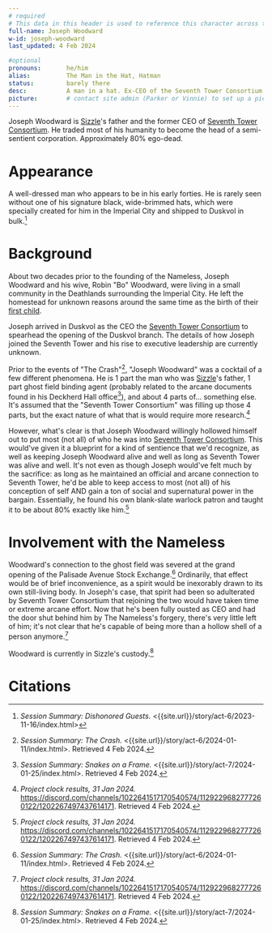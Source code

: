 ```yaml
---
# required
# This data in this header is used to reference this character across the entire website. 
full-name: Joseph Woodward
w-id: joseph-woodward
last_updated: 4 Feb 2024

#optional
pronouns:       he/him 
alias:          The Man in the Hat, Hatman 
status:         barely there
desc:           A man in a hat. Ex-CEO of the Seventh Tower Consortium. Father to Sizzle. Excellent listener.
picture:        # contact site admin (Parker or Vinnie) to set up a picture.
---
```


Joseph Woodward is [Sizzle](sizzle)'s father and the former CEO of [Seventh Tower Consortium](seventh-tower). He traded most of his humanity to become the head of a semi-sentient corporation. Approximately 80% ego-dead.

# Appearance
A well-dressed man who appears to be in his early forties. He is rarely seen without one of his signature black, wide-brimmed hats, which were specially created for him in the Imperial City and shipped to Duskvol in bulk.[^dishonored-guests]

# Background

About two decades prior to the founding of the Nameless, Joseph Woodward and his wive, Robin "Bo" Woodward, were living in a small community in the Deathlands surrounding the Imperial City. He left the homestead for unknown reasons around the same time as the birth of their [first child](sizzle).

Joseph arrived in Duskvol as the CEO the [Seventh Tower Consortium](seventh-tower) to spearhead the opening of the Duskvol branch. The details of how Joseph joined the Seventh Tower and his rise to executive leadership are currently unknown. 

Prior to the events of "The Crash"[^the-crash], "Joseph Woodward" was a cocktail of a few different phenomena. He is 1 part the man who was [Sizzle](sizzle)'s father, 1 part ghost field binding agent (probably related to the arcane documents found in his Deckherd Hall office[^snakes-frame]), and about 4 parts of... something else. It's assumed that the "Seventh Tower Consortium" was filling up those 4 parts, but the exact nature of what that is would require more research.[^sizzle-clock]

However, what's clear is that Joseph Woodward willingly hollowed himself out to put most (not all) of who he was into [Seventh Tower Consortium](seventh-tower). This would've given it a blueprint for a kind of sentience that we'd recognize, as well as keeping Joseph Woodward alive and well as long as Seventh Tower was alive and well. It's not even as though Joseph would've felt much by the sacrifice: as long as he maintained an official and arcane connection to Seventh Tower, he'd be able to keep access to most (not all) of his conception of self AND gain a ton of social and supernatural power in the bargain. Essentially, he found his own blank-slate warlock patron and taught it to be about 80% exactly like him.[^sizzle-clock]

# Involvement with the Nameless

Woodward's connection to the ghost field was severed at the grand opening of the Palisade Avenue Stock Exchange.[^the-crash] Ordinarily, that effect would be of brief inconvenience, as a spirit would be inexorably drawn to its own still-living body. In Joseph's case, that spirit had been so adulterated by Seventh Tower Consortium that rejoining the two would have taken time or extreme arcane effort. Now that he's been fully ousted as CEO and had the door shut behind him by The Nameless's forgery, there's very little left of him; it's not clear that he's capable of being more than a hollow shell of a person anymore.[^sizzle-clock] 

Woodward is currently in Sizzle's custody.[^snakes-frame]

# Citations 

[^dishonored-guests]: *Session Summary: Dishonored Guests.* <{{site.url}}/story/act-6/2023-11-16/index.html>
[^snakes-frame]: *Session Summary: Snakes on a Frame.* <{{site.url}}/story/act-7/2024-01-25/index.html>. Retrieved 4 Feb 2024.
[^the-crash]: *Session Summary: The Crash.* <{{site.url}}/story/act-6/2024-01-11/index.html>. Retrieved 4 Feb 2024.
[^sizzle-clock]: *Project clock results, 31 Jan 2024.* <https://discord.com/channels/1022641517170540574/1129229682777260122/1202267497437614171>. Retrieved 4 Feb 2024.

